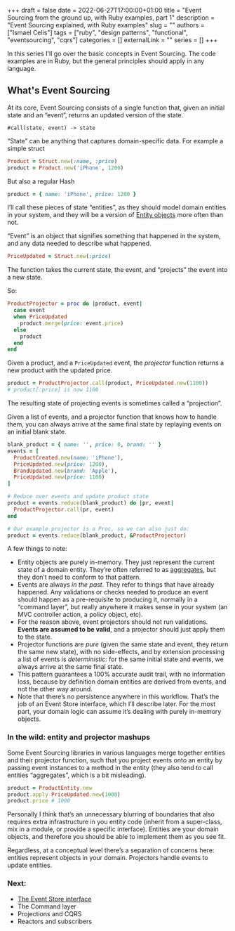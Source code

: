 +++
draft = false
date = 2022-06-27T17:00:00+01:00
title = "Event Sourcing from the ground up, with Ruby examples, part 1"
description = "Event Sourcing explained, with Ruby examples"
slug = ""
authors = ["Ismael Celis"]
tags = ["ruby", "design patterns", "functional", "eventsourcing", "cqrs"]
categories = []
externalLink = ""
series = []
+++


In this series I'll go over the basic concepts in Event Sourcing.
The code examples are in Ruby, but the general principles should apply in any language.

## What's Event Sourcing

At its core, Event Sourcing consists of a single function that, given an initial state and an “event”, returns an updated version of the state.

```
#call(state, event) -> state
```

“State” can be anything that captures domain-specific data. For example a simple struct

```ruby
Product = Struct.new(:name, :price)
product = Product.new('iPhone', 1200)
```

But also a regular Hash

```ruby
product = { name: 'iPhone', price: 1200 }
```

I’ll call these pieces of state “entities”, as they should model domain entities in your system, and they will be a version of [Entity objects](https://blog.jannikwempe.com/domain-driven-design-entities-value-objects#heading-entities) more often than not.

“Event” is an object that signifies something that happened in the system, and any data needed to describe what happened.

```ruby
PriceUpdated = Struct.new(:price)
```

The function takes the current state, the event, and “projects” the event into a new state.

So:

```ruby
ProductProjector = proc do |product, event|
  case event
  when PriceUpdated
    product.merge(price: event.price)
  else
    product
  end
end
```

Given a product, and a `PriceUpdated` event, the _projector_ function returns a new product with the updated price.

```ruby
product = ProductProjector.call(product, PriceUpdated.new(1100))
# product[:price] is now 1100
```

The resulting state of projecting events is sometimes called a “projection”.

Given a list of events, and a projector function that knows how to handle them, you can always arrive at the same final state by replaying events on an initial blank state.

```ruby
blank_product = { name: '', price: 0, brand: '' }
events = [
  ProductCreated.new(name: 'iPhone'),
  PriceUpdated.new(price: 1200),
  BrandUpdated.new(brand: 'Apple'),
  PriceUpdated.new(price: 1100)
]

# Reduce over events and update product state
product = events.reduce(blank_product) do |pr, event|
  ProductProjector.call(pr, event)
end

# Our example projector is a Proc, so we can also just do:
product = events.reduce(blank_product, &ProductProjector)
```

A few things to note:

- Entity objects are purely in-memory. They just represent the current state of a domain entity. They’re often referred to as [aggregates](https://martinfowler.com/bliki/DDD_Aggregate.html), but they don’t need to conform to that pattern.
- Events are always *in the past*. They refer to things that have already happened. Any validations or checks needed to produce an event should happen as a pre-requisite to producing it, normally in a “command layer”, but really anywhere it makes sense in your system (an MVC controller action, a policy object, etc).
- For the reason above, event projectors should not run validations. **Events are assumed to be valid**, and a projector should just apply them to the state.
- Projector functions are *pure* (given the same state and event, they return the same new state),  with no side-effects, and by extension processing a list of events is *deterministic*: for the same initial state and events, we always arrive at the same final state.
- This pattern guarantees a 100% accurate audit trail, with no information loss, because by definition domain entities are derived from events, and not the other way around.
- Note that there’s no persistence anywhere in this workflow. That’s the job of an Event Store interface, which I’ll describe later. For the most part, your domain logic can assume it’s dealing with purely in-memory objects.

### In the wild: entity and projector mashups

Some Event Sourcing libraries in various languages merge together entities and their projector function, such that you project events onto an entity by passing event instances to a method in the entity (they also tend to call entities “aggregates”, which is a bit misleading).

```ruby
product = ProductEntity.new
product.apply PriceUpdated.new(1000)
product.price # 1000
```

Personally I think that’s an unnecessary blurring of boundaries that also requires extra infrastructure in you entity code (inherit from a super-class, mix in a module, or provide a specific interface). Entities are your domain objects, and therefore you should be able to implement them as you see fit.

Regardless, at a conceptual level there’s a separation of concerns here: entities represent objects in your domain. Projectors handle events to update entities.

### Next:

- [The Event Store interface](/posts/event-sourcing-ruby-event-store/)
- The Command layer
- Projections and CQRS
- Reactors and subscribers
